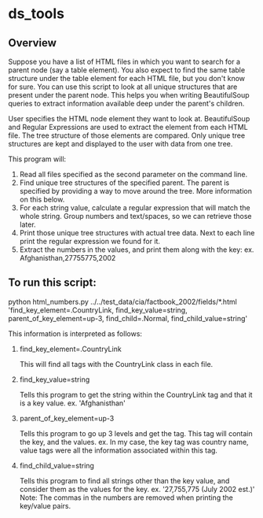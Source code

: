 # ds_tools
## Overview
Suppose you have a list of HTML files in which you want to search for a parent node (say a table element). You also expect to find the same table structure under the table element for each HTML file, but you don't know for sure. You can use this script to look at all unique structures that are present under the parent node. This helps you when writing BeautifulSoup queries to extract information available deep under the parent's children.


User specifies the HTML node element they want to look at.
BeautifulSoup and Regular Expressions are used to extract the element from each HTML file.
The tree structure of those elements are compared.
Only unique tree structures are kept and displayed to the user with data from one tree.

This program will:
  1. Read all files specified as the second parameter on the command line.
  2. Find unique tree structures of the specified parent.
     The parent is specified by providing a way to move around the tree.
     More information on this below.
  3. For each string value, calculate a regular expression that will
     match the whole string.  Group numbers and text/spaces,
     so we can retrieve those later.
  4. Print those unique tree structures with actual tree data.
     Next to each line print the regular expression we found for it.
  5. Extract the numbers in the values, and print them along with the key:
     ex. Afghanisthan,27755775,2002

 
## To run this script:
python html_numbers.py ../../test_data/cia/factbook_2002/fields/\*.html 'find_key_element=.CountryLink, find_key_value=string, parent_of_key_element=up-3, find_child=.Normal, find_child_value=string'

 This information is interpreted as follows:
1. find_key_element=.CountryLink
   
   This will find all tags with the CountryLink class in each file.
2. find_key_value=string
   
   Tells this program to get the string within the CountryLink tag
   and that it is a key value.
   ex. 'Afghanisthan'
3. parent_of_key_element=up-3
   
   Tells this program to go up 3 levels and get the tag.
   This tag will contain the key, and the values.
   ex. In my case, the key tag was country name,
   value tags were all the information associated within this tag.
4. find_child_value=string
   
   Tells this program to find all strings other than the key value,
   and consider them as the values for the key.
   ex. '27,755,775 (July 2002 est.)'
   Note: The commas in the numbers are removed when printing
   the key/value pairs.

